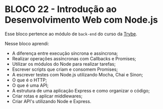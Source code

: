 # BLOCO 22 - Introdução ao Desenvolvimento Web com Node.js



Esse bloco pertence ao módulo de `back-end` do curso da [Trybe](https://www.betrybe.com/). 

Nesse bloco aprendi:

- A diferença entre execução síncrona e assíncrona;
- Realizar operações assíncronas com Callbacks e Promises;
- Utilizar os módulos do Node para realizar tarefas;
- Escrever scripts que criam e consomem Promises;
- A escrever testes com Node.js utilizando Mocha, Chai e Sinon;
- O que é o HTTP;
- O que é uma API;
- A estrutura de uma aplicação Express e como organizar o código;
- Criar rotas e aplicar middlewares;
- Criar API's utilizando Node e Express.



